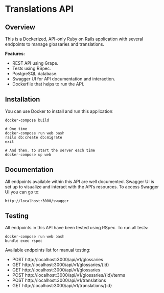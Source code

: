 # Translations API

## Overview
This is a Dockerized, API-only Ruby on Rails application with several endpoints to manage glossaries and translations.

**Features:**  
- REST API using Grape.  
- Tests using RSpec.  
- PostgreSQL database.  
- Swagger UI for API documentation and interaction.  
- Dockerfile that helps to run the API.

## Installation
You can use Docker to install and run this application:

```
docker-compose build

# One time
docker-compose run web bash
rails db:create db:migrate
exit

# And then, to start the server each time
docker-compose up web
```

## Documentation
All endpoints available within this API are well documented.
Swagger UI is set up to visualize and interact with the API’s resources. To access Swagger UI you can go to:

```
http://localhost:3000/swagger
```

## Testing
All endpoints in this API have been tested using RSpec. To run all tests:

```
docker-compose run web bash
bundle exec rspec
```

Available endpoints list for manual testing:
- POST http://localhost:3000/api/v1/glossaries
- GET  http://localhost:3000/api/v1/glossaries/{id}
- GET  http://localhost:3000/api/v1/glossaries
- POST http://localhost:3000/api/v1/glossaries/{id}/terms
- POST http://localhost:3000/api/v1/translations
- GET  http://localhost:3000/api/v1/translations/{id}